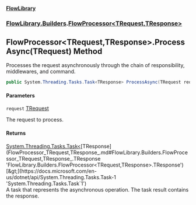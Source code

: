 #### [FlowLibrary](FlowLibrary.md 'FlowLibrary')
### [FlowLibrary.Builders](FlowLibrary.Builders.md 'FlowLibrary.Builders').[FlowProcessor&lt;TRequest,TResponse&gt;](FlowProcessor_TRequest,TResponse_.md 'FlowLibrary.Builders.FlowProcessor<TRequest,TResponse>')

## FlowProcessor<TRequest,TResponse>.ProcessAsync(TRequest) Method

Processes the request asynchronously through the chain of responsibility, middlewares, and command.

```csharp
public System.Threading.Tasks.Task<TResponse> ProcessAsync(TRequest request);
```
#### Parameters

<a name='FlowLibrary.Builders.FlowProcessor_TRequest,TResponse_.ProcessAsync(TRequest).request'></a>

`request` [TRequest](FlowProcessor_TRequest,TResponse_.md#FlowLibrary.Builders.FlowProcessor_TRequest,TResponse_.TRequest 'FlowLibrary.Builders.FlowProcessor<TRequest,TResponse>.TRequest')

The request to process.

#### Returns
[System.Threading.Tasks.Task&lt;](https://docs.microsoft.com/en-us/dotnet/api/System.Threading.Tasks.Task-1 'System.Threading.Tasks.Task`1')[TResponse](FlowProcessor_TRequest,TResponse_.md#FlowLibrary.Builders.FlowProcessor_TRequest,TResponse_.TResponse 'FlowLibrary.Builders.FlowProcessor<TRequest,TResponse>.TResponse')[&gt;](https://docs.microsoft.com/en-us/dotnet/api/System.Threading.Tasks.Task-1 'System.Threading.Tasks.Task`1')  
A task that represents the asynchronous operation. The task result contains the response.